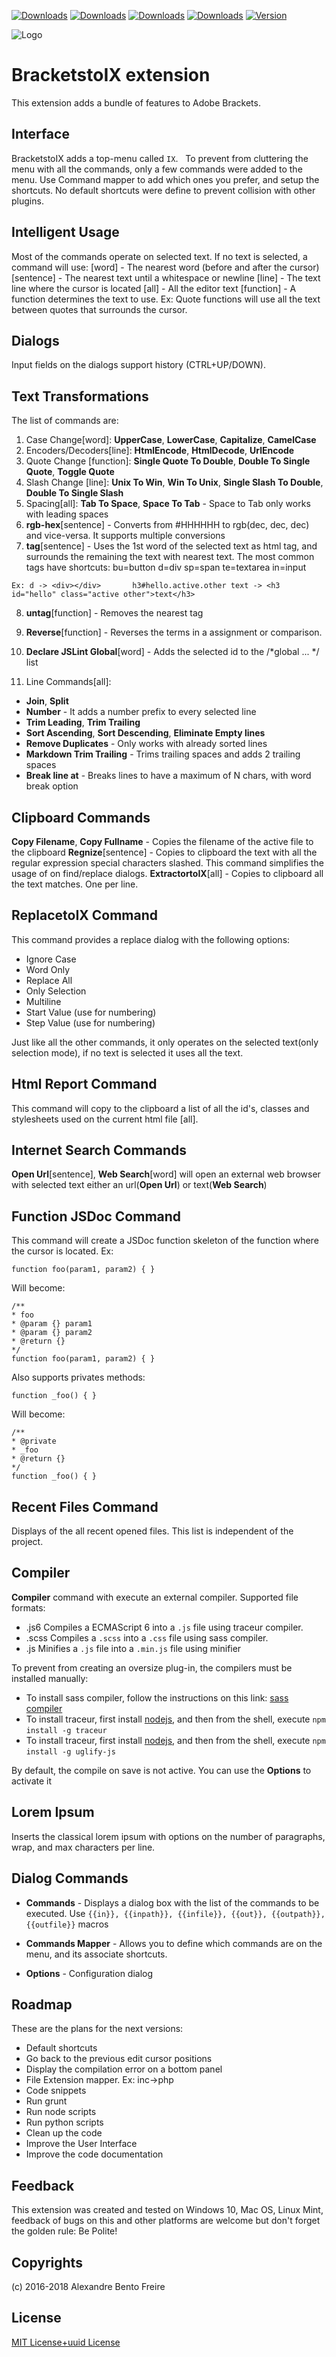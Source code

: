 [![Downloads](https://badges.ml/bracketstoix/total.svg)](https://brackets-extension-badges.github.io#bracketstoix)  [![Downloads](https://badges.ml/bracketstoix/last-version.svg)](https://brackets-extension-badges.github.io#bracketstoix)  [![Downloads](https://badges.ml/bracketstoix/week.svg)](https://brackets-extension-badges.github.io#bracketstoix)  [![Downloads](https://badges.ml/bracketstoix/day.svg)](https://brackets-extension-badges.github.io#bracketstoix)  [![Version](https://badges.ml/bracketstoix/version.svg)](https://brackets-extension-badges.github.io#bracketstoix)



![Logo](assets/bracketstoix64x64.png)

# BracketstoIX extension

This extension adds a bundle of features to Adobe Brackets.

## Interface

BracketstoIX adds a top-menu called `IX`.  
To prevent from cluttering the menu with all the commands, only a few commands were added to the menu.
Use Command mapper to add which ones you prefer, and setup the shortcuts.
No default shortcuts were define to prevent collision with other plugins.

## Intelligent Usage

Most of the commands operate on selected text.
If no text is selected, a command will use:
[word] - The nearest word (before and after the cursor)
[sentence] - The nearest text until a whitespace or newline
[line] - The text line where the cursor is located
[all] - All the editor text
[function] - A function determines the text to use. Ex: Quote functions will use all the text between quotes that surrounds the cursor.

##  Dialogs

Input fields on the dialogs support history (CTRL+UP/DOWN).

## Text Transformations

The list of commands are:
1. Case Change[word]: **UpperCase**, **LowerCase**, **Capitalize**, **CamelCase**
2. Encoders/Decoders[line]: **HtmlEncode**, **HtmlDecode**, **UrlEncode**
3. Quote Change [function]: **Single Quote To Double**, **Double To Single Quote**, **Toggle Quote**
4. Slash Change [line]: **Unix To Win**, **Win To Unix**, **Single Slash To Double**, **Double To Single Slash**
5. Spacing[all]: **Tab To Space**, **Space To Tab**  -   Space to Tab only works with leading spaces
6. **rgb-hex**[sentence] - Converts from #HHHHHH to rgb(dec, dec, dec) and vice-versa. It supports multiple conversions
7. **tag**[sentence] - Uses the 1st word of the selected text as html tag, and surrounds the remaining the text with nearest text.
The most common tags have shortcuts: bu=button  d=div   sp=span  te=textarea   in=input
```
Ex: d -> <div></div>       h3#hello.active.other text -> <h3 id="hello" class="active other">text</h3>
```

8. **untag**[function] - Removes the nearest tag
9. **Reverse**[function] - Reverses the terms in a assignment or comparison.
10. **Declare JSLint Global**[word] - Adds the selected id to the /*global ... */ list

11. Line Commands[all]:

  * **Join**, **Split**
  * **Number** - It adds a number prefix to every selected line
  * **Trim Leading**, **Trim Trailing**
  * **Sort Ascending**, **Sort Descending**, **Eliminate Empty lines**
  * **Remove Duplicates** - Only works with already sorted lines
  * **Markdown Trim Trailing** - Trims trailing spaces and adds 2 trailing spaces
  * **Break line at** - Breaks lines to have a maximum of N chars, with word break option


## Clipboard Commands

**Copy Filename**, **Copy Fullname** - Copies the filename of the active file to the clipboard
**Regnize**[sentence] - Copies to clipboard the text with all the regular expression special characters slashed.
  This command simplifies the usage of on find/replace dialogs.
**ExtractortoIX**[all] - Copies to clipboard all the text matches. One per line.

##  ReplacetoIX Command

This command provides a replace dialog with the following options:
* Ignore Case
* Word Only
* Replace All
* Only Selection
* Multiline
* Start Value (use for numbering)
* Step Value  (use for numbering)

Just like all the other commands, it only operates on the selected text(only selection mode), if no text is selected it uses all the text.

##  Html Report Command

This command will copy to the clipboard a list of all the id's, classes and stylesheets used on the current html file [all].

## Internet Search Commands

**Open Url**[sentence], **Web Search**[word] will open an external web browser with selected text either an url(**Open Url**) or text(**Web Search**)

## Function JSDoc Command

This command will create a JSDoc function skeleton of the function where the cursor is located.
Ex:
```
function foo(param1, param2) { }
```

Will become:
```
/**
* foo
* @param {} param1
* @param {} param2
* @return {}
*/
function foo(param1, param2) { }
```

Also supports privates methods:
```
function _foo() { }
```

Will become:
```
/**
* @private
* _foo
* @return {}
*/
function _foo() { }
```

##  Recent Files Command

Displays of the all recent opened files. This list is independent of the project.

## Compiler

**Compiler** command with execute an external compiler. Supported file formats:

* .js6 Compiles a ECMAScript 6 into a `.js` file using traceur compiler.  
* .scss Compiles a `.scss` into a `.css` file using sass compiler.  
* .js Minifies a `.js` file into a `.min.js` file using minifier  

To prevent from creating an oversize plug-in, the compilers must be installed manually:

* To install sass compiler, follow the instructions on this link: [sass compiler][1]
* To install traceur, first install [nodejs][2], and then from the shell, execute `npm install -g traceur`  
* To install traceur, first install [nodejs][2], and then from the shell, execute `npm install -g uglify-js`  

By default, the compile on save is not active. You can use the **Options** to activate it

[1]: https://sass-lang.com/  
[2]: https://nodejs.org/  

## Lorem Ipsum

Inserts the classical lorem ipsum with options on the number of paragraphs, wrap, and max characters per line.

## Dialog Commands

  * **Commands** - Displays a dialog box with the list of the commands to be executed.
Use `{{in}}, {{inpath}}, {{infile}}, {{out}}, {{outpath}}, {{outfile}}` macros

  * **Commands Mapper** - Allows you to define which commands are on the menu, and its associate shortcuts.
  * **Options** - Configuration dialog


## Roadmap

These are the plans for the next versions:
* Default shortcuts
* Go back to the previous edit cursor positions
* Display the compilation error on a bottom panel
* File Extension mapper. Ex: inc->php
* Code snippets
* Run grunt
* Run node scripts
* Run python scripts
* Clean up the code
* Improve the User Interface
* Improve the code documentation

## Feedback

This extension was created and tested on Windows 10, Mac OS, Linux Mint,
feedback of bugs on this and other platforms are welcome
but don't forget the golden rule: Be Polite!

## Copyrights

(c) 2016-2018 Alexandre Bento Freire


## License

[MIT License+uuid License](https://github.com/a-bentofreire/uuid-licenses/blob/master/MIT-uuid-license.md)
